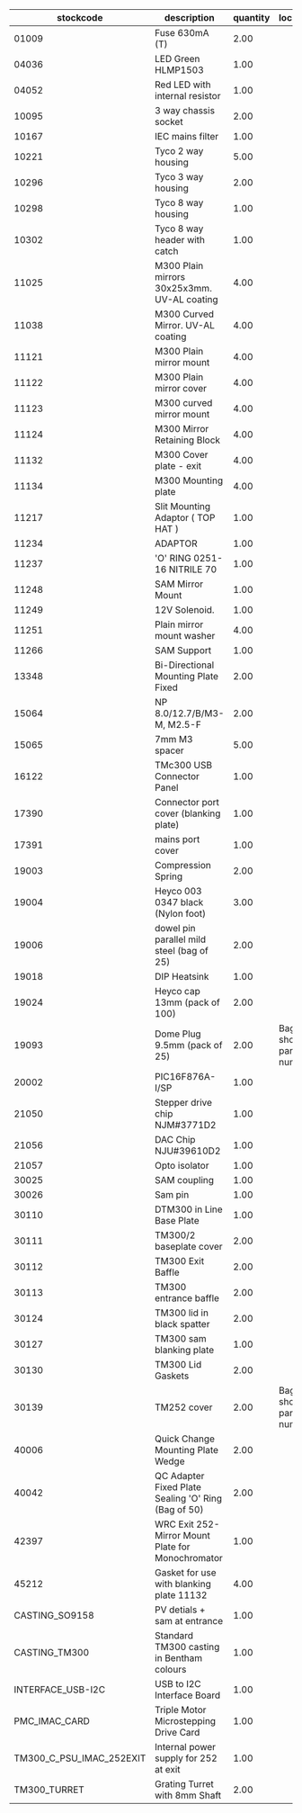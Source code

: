 |stockcode|description|quantity|location|
|---------|-----------|--------|--------|
|01009|Fuse 630mA (T)|2.00||
|04036|LED Green HLMP1503|1.00||
|04052|Red LED with internal resistor|1.00||
|10095|3 way chassis socket|2.00||
|10167|IEC mains filter|1.00||
|10221|Tyco 2 way housing|5.00||
|10296|Tyco 3 way housing|2.00||
|10298|Tyco 8 way housing|1.00||
|10302|Tyco 8 way header with catch|1.00||
|11025|M300 Plain mirrors 30x25x3mm.  UV-AL coating|4.00||
|11038|M300 Curved Mirror.  UV-AL coating|4.00||
|11121|M300 Plain mirror mount|4.00||
|11122|M300 Plain mirror cover|4.00||
|11123|M300 curved mirror mount|4.00||
|11124|M300 Mirror Retaining Block|4.00||
|11132|M300 Cover plate - exit|4.00||
|11134|M300 Mounting plate|4.00||
|11217|Slit Mounting Adaptor ( TOP HAT )|1.00||
|11234|ADAPTOR|1.00||
|11237|'O' RING 0251-16 NITRILE 70|1.00||
|11248|SAM Mirror Mount|1.00||
|11249|12V Solenoid.|1.00||
|11251|Plain mirror mount washer|4.00||
|11266|SAM Support|1.00||
|13348|Bi-Directional Mounting Plate Fixed|2.00||
|15064|NP 8.0/12.7/B/M3-M, M2.5-F|2.00||
|15065|7mm M3 spacer|5.00||
|16122|TMc300 USB Connector Panel|1.00||
|17390|Connector port cover (blanking plate)|1.00||
|17391|mains port cover|1.00||
|19003|Compression Spring|2.00||
|19004|Heyco 003 0347 black (Nylon foot)|3.00||
|19006|dowel pin parallel mild steel (bag of 25)|2.00||
|19018|DIP Heatsink|1.00||
|19024|Heyco cap 13mm (pack of 100)|2.00||
|19093|Dome Plug 9.5mm (pack of 25)|2.00|Bag and show part number|
|20002|PIC16F876A-I/SP|1.00||
|21050|Stepper drive chip NJM#3771D2|1.00||
|21056|DAC Chip  NJU#39610D2|1.00||
|21057|Opto isolator|1.00||
|30025|SAM coupling|1.00||
|30026|Sam pin|1.00||
|30110|DTM300 in Line Base Plate|1.00||
|30111|TM300/2 baseplate cover|2.00||
|30112|TM300 Exit Baffle|2.00||
|30113|TM300 entrance baffle|2.00||
|30124|TM300 lid in black spatter|2.00||
|30127|TM300 sam blanking plate|1.00||
|30130|TM300 Lid Gaskets|2.00||
|30139|TM252 cover|2.00|Bag and show part number|
|40006|Quick Change Mounting Plate Wedge|2.00||
|40042|QC Adapter Fixed Plate Sealing 'O' Ring (Bag of 50)|2.00||
|42397|WRC Exit 252-Mirror Mount Plate for Monochromator|1.00||
|45212|Gasket for use with blanking plate 11132|4.00||
|CASTING_SO9158|PV detials + sam at entrance|1.00||
|CASTING_TM300|Standard TM300 casting in Bentham colours|1.00||
|INTERFACE_USB-I2C|USB to I2C Interface Board|1.00||
|PMC_IMAC_CARD|Triple Motor Microstepping Drive Card|1.00||
|TM300_C_PSU_IMAC_252EXIT|Internal power supply for 252 at exit|1.00||
|TM300_TURRET|Grating Turret with 8mm Shaft|2.00||
